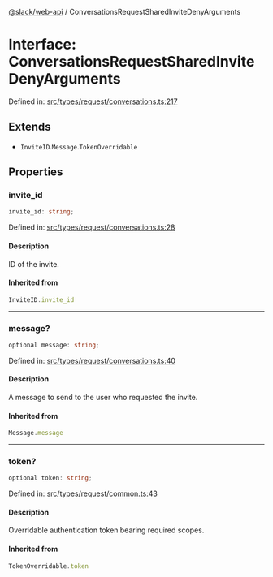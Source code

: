 [@slack/web-api](../index.md) / ConversationsRequestSharedInviteDenyArguments

# Interface: ConversationsRequestSharedInviteDenyArguments

Defined in: [src/types/request/conversations.ts:217](https://github.com/slackapi/node-slack-sdk/blob/main/packages/web-api/src/types/request/conversations.ts#L217)

## Extends

- `InviteID`.`Message`.`TokenOverridable`

## Properties

### invite\_id

```ts
invite_id: string;
```

Defined in: [src/types/request/conversations.ts:28](https://github.com/slackapi/node-slack-sdk/blob/main/packages/web-api/src/types/request/conversations.ts#L28)

#### Description

ID of the invite.

#### Inherited from

```ts
InviteID.invite_id
```

***

### message?

```ts
optional message: string;
```

Defined in: [src/types/request/conversations.ts:40](https://github.com/slackapi/node-slack-sdk/blob/main/packages/web-api/src/types/request/conversations.ts#L40)

#### Description

A message to send to the user who requested the invite.

#### Inherited from

```ts
Message.message
```

***

### token?

```ts
optional token: string;
```

Defined in: [src/types/request/common.ts:43](https://github.com/slackapi/node-slack-sdk/blob/main/packages/web-api/src/types/request/common.ts#L43)

#### Description

Overridable authentication token bearing required scopes.

#### Inherited from

```ts
TokenOverridable.token
```

